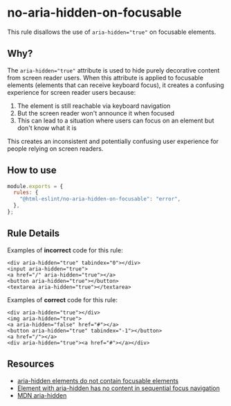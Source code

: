 # no-aria-hidden-on-focusable

This rule disallows the use of `aria-hidden="true"` on focusable elements.

## Why?

The `aria-hidden="true"` attribute is used to hide purely decorative content from screen reader users. When this attribute is applied to focusable elements (elements that can receive keyboard focus), it creates a confusing experience for screen reader users because:

1. The element is still reachable via keyboard navigation
2. But the screen reader won't announce it when focused
3. This can lead to a situation where users can focus on an element but don't know what it is

This creates an inconsistent and potentially confusing user experience for people relying on screen readers.

## How to use

```js,.eslintrc.js
module.exports = {
  rules: {
    "@html-eslint/no-aria-hidden-on-focusable": "error",
  },
};
```

## Rule Details

Examples of **incorrect** code for this rule:

```html,incorrect
<div aria-hidden="true" tabindex="0"></div>
<input aria-hidden="true">
<a href="/" aria-hidden="true"></a>
<button aria-hidden="true"></button>
<textarea aria-hidden="true"></textarea>
```

Examples of **correct** code for this rule:

```html,correct
<div aria-hidden="true"></div>
<img aria-hidden="true">
<a aria-hidden="false" href="#"></a>
<button aria-hidden="true" tabindex="-1"></button>
<a href="/"></a>
<div aria-hidden="true"><a href="#"></a></div>
```

## Resources

- [aria-hidden elements do not contain focusable elements](https://dequeuniversity.com/rules/axe/html/4.4/aria-hidden-focus)
- [Element with aria-hidden has no content in sequential focus navigation](https://www.w3.org/WAI/standards-guidelines/act/rules/6cfa84/proposed/)
- [MDN aria-hidden](https://developer.mozilla.org/en-US/docs/Web/Accessibility/ARIA/Attributes/aria-hidden) 